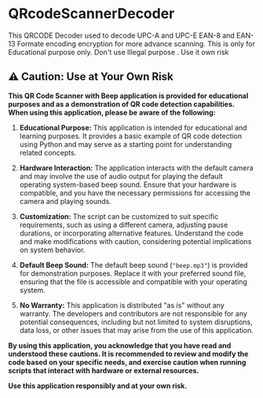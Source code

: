 # QRcodeScannerDecoder
This QRCODE Decoder used to decode UPC-A and UPC-E EAN-8 and EAN-13 Formate encoding encryption for more advance scanning. This is only for Educational purpose only. Don't use Illegal purpose . Use it own risk

## ⚠️ Caution: Use at Your Own Risk

**This QR Code Scanner with Beep application is provided for educational purposes and as a demonstration of QR code detection capabilities. When using this application, please be aware of the following:**

1. **Educational Purpose:** This application is intended for educational and learning purposes. It provides a basic example of QR code detection using Python and may serve as a starting point for understanding related concepts.

2. **Hardware Interaction:** The application interacts with the default camera and may involve the use of audio output for playing the default operating system-based beep sound. Ensure that your hardware is compatible, and you have the necessary permissions for accessing the camera and playing sounds.

3. **Customization:** The script can be customized to suit specific requirements, such as using a different camera, adjusting pause durations, or incorporating alternative features. Understand the code and make modifications with caution, considering potential implications on system behavior.

4. **Default Beep Sound:** The default beep sound (`"beep.mp3"`) is provided for demonstration purposes. Replace it with your preferred sound file, ensuring that the file is accessible and compatible with your operating system.

5. **No Warranty:** This application is distributed "as is" without any warranty. The developers and contributors are not responsible for any potential consequences, including but not limited to system disruptions, data loss, or other issues that may arise from the use of this application.

**By using this application, you acknowledge that you have read and understood these cautions. It is recommended to review and modify the code based on your specific needs, and exercise caution when running scripts that interact with hardware or external resources.**

**Use this application responsibly and at your own risk.**
